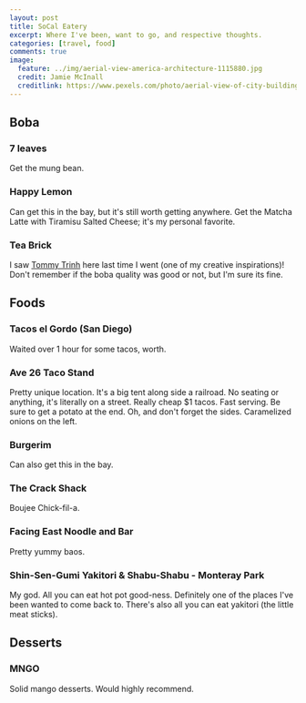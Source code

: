 ```yaml
---
layout: post
title: SoCal Eatery
excerpt: Where I've been, want to go, and respective thoughts.
categories: [travel, food]
comments: true
image:
  feature: ../img/aerial-view-america-architecture-1115880.jpg
  credit: Jamie McInall
  creditlink: https://www.pexels.com/photo/aerial-view-of-city-buildings-1115880/
---
```



## Boba

### 7 leaves
Get the mung bean.

### Happy Lemon
Can get this in the bay, but it's still worth getting anywhere. Get the Matcha Latte with Tiramisu Salted Cheese; it's
my personal favorite. 

### Tea Brick
I saw [Tommy Trinh](https://www.instagram.com/cinematommy/?hl=en) here last time I went (one of my creative 
inspirations)! Don't remember if the boba quality was good or not, but I'm sure its fine.

## Foods
### Tacos el Gordo (San Diego)
Waited over 1 hour for some tacos, worth.

### Ave 26 Taco Stand
Pretty unique location. It's a big tent along side a railroad. No seating or anything, it's literally on a street.
Really cheap $1 tacos. Fast serving. Be sure to get a potato at the end. Oh, and don't forget the sides. Caramelized 
onions on the left. 

### Burgerim
Can also get this in the bay. 

### The Crack Shack
Boujee Chick-fil-a. 

### Facing East Noodle and Bar
Pretty yummy baos.

### Shin-Sen-Gumi Yakitori & Shabu-Shabu - Monteray Park
My god. All you can eat hot pot good-ness. Definitely one of the places I've been wanted to come back to. There's
also all you can eat yakitori (the little meat sticks). 

## Desserts
### MNGO
Solid mango desserts. Would highly recommend. 
